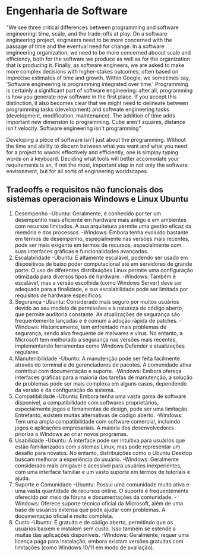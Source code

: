 # Engenharia de Software

"We see three critical differences between programming and software engineering: time, scale, and the trade-offs at play. On a software engineering project, engineers need to be more concerned with the passage of time and the eventual need for change. In a software engineering organization, we need to be more concerned aboout scale and efficiency, both for the software we produce as well as for the organization that is producing it. Finally, as software engineers, we are asked to make more complex decisions with higher-stakes outcomes, often based on imprecise estimates of time and growth.
Within Google, we sometimes say, 'Software engineering is programming integrated over time.' Programming is certainly a significant part of software engineering: after all, programming is how you generate new software in the first place. If you accept this distinction, it also becomes clear that we might need to delineate between programming tasks (development) and softwate engineering tasks (development, modification, maintenance). The addition of time adds important new dimension to programming. Cube aren't squares, distance isn't velocity. Software engineering isn't programming"

Developing a piece of software isn't just about the programming. Without the time and ability to discern between what you want and what you need for a project to wwork effectively and efficiently, one is simplpy typing words on a keyboard. Deciding what tools will better accomodate your requirements is an, if not the most, important step in not only the software environment, but for all sorts of engineering worldscapes.

## Tradeoffs e requisitos não funcionais dos sistemas operacionais Windows e Linux Ubuntu

1. Desempenho
-Ubuntu: Geralmente, é conhecido por ter um desempenho mais eficiente em hardware mais antigo e em ambientes com recursos limitados. A sua arquitetura permite uma gestão eficaz da memória e dos processos.
-Windows: Embora tenha evoluído bastante em termos de desempenho, especialmente nas versões mais recentes, pode ser mais exigente em termos de recursos, especialmente com suas interfaces gráficas e funcionalidades avançadas.
2. Escalabilidade
-Ubuntu: É altamente escalável, podendo ser usado em dispositivos de baixo poder computacional até em servidores de grande porte. O uso de diferentes distribuições Linux permite uma configuração otimizada para diversos tipos de hardware.
-Windows: Também é escalável, mas a versão escolhida (como Windows Server) deve ser adequada para a finalidade, e sua escalabilidade pode ser limitada por requisitos de hardware específicos.
3. Segurança
-Ubuntu: Considerado mais seguro por muitos usuários devido ao seu modelo de permissões e à natureza de código aberto, que permite auditoria constante. As atualizações de segurança são frequentemente lançadas e é comum a adoção rápida de patches.
-Windows: Historicamente, tem enfrentado mais problemas de segurança, sendo alvo frequente de malwares e vírus. No entanto, a Microsoft tem melhorado a segurança nas versões mais recentes, implementando ferramentas como Windows Defender e atualizações regulares.
4. Manutenibilidade
-Ubuntu: A manutenção pode ser feita facilmente através do terminal e de gerenciadores de pacotes. A comunidade ativa contribui com documentação e suporte.
-Windows: Embora ofereça interfaces gráficas para a maioria das tarefas de manutenção, a solução de problemas pode ser mais complexa em alguns casos, dependendo da versão e da configuração do sistema.
5. Compatibilidade
-Ubuntu: Embora tenha uma vasta gama de software disponível, a compatibilidade com softwares proprietários, especialmente jogos e ferramentas de design, pode ser uma limitação. Entretanto, existem muitas alternativas de código aberto.
-Windows: Tem uma ampla compatibilidade com software comercial, incluindo jogos e aplicações empresariais. A maioria dos desenvolvedores prioriza o Windows ao criar novos programas.
6. Usabilidade
-Ubuntu: A interface pode ser intuitiva para usuários que estão familiarizados com sistemas Linux, mas pode representar um desafio para novatos. No entanto, distribuições como o Ubuntu Desktop buscam melhorar a experiência do usuário.
-Windows: Geralmente considerado mais amigável e acessível para usuários inexperientes, com uma interface familiar e um vasto suporte em termos de tutoriais e ajuda.
7. Suporte e Comunidade
-Ubuntu: Possui uma comunidade muito ativa e uma vasta quantidade de recursos online. O suporte é frequentemente oferecido por meio de fóruns e documentações da comunidade.
-Windows: Oferece suporte técnico oficial da Microsoft, além de uma base de usuários extensa que pode ajudar com problemas. A documentação oficial é muito completa.
8. Custo
-Ubuntu: É gratuito e de código aberto, permitindo que os usuários baixem e instalem sem custo. Isso também se estende a muitas das aplicações disponíveis.
-Windows: Geralmente, requer uma licença paga para instalação, embora existam versões gratuitas com limitações (como Windows 10/11 em modo de avaliação).
